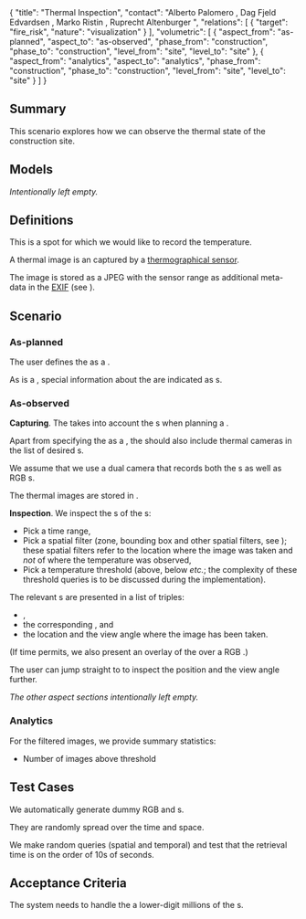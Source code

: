 <rasaeco-meta>
{
    "title": "Thermal Inspection",
    "contact": "Alberto Palomero <Alberto.Palomero@hrs.ch>, Dag Fjeld Edvardsen <dag.fjeld.edvardsen@catenda.no>, Marko Ristin <rist@zhaw.ch>, Ruprecht Altenburger <altb@zhaw.ch>",
    "relations": [
        { "target": "fire_risk", "nature": "visualization" }
    ],
    "volumetric": [
        {
            "aspect_from": "as-planned", "aspect_to": "as-observed",
            "phase_from": "construction", "phase_to": "construction",
            "level_from": "site", "level_to": "site"
        },
        {
            "aspect_from": "analytics", "aspect_to": "analytics",
            "phase_from": "construction", "phase_to": "construction",
            "level_from": "site", "level_to": "site"
        }
    ]
}
</rasaeco-meta>

## Summary

This scenario explores how we can observe the thermal state of the construction site.

## Models

*Intentionally left empty.*

## Definitions

<def name="thermal_spot">

This is a spot for which we would like to record the temperature.

</def>

<def name="thermal_image">

A thermal image is an captured by a 
[thermographical sensor](https://en.wikipedia.org/wiki/Thermography).

The image is stored as a JPEG with the sensor range as additional meta-data in the 
[EXIF](https://en.wikipedia.org/wiki/Exif) (see 
<modelref name="digital_reconstruction#images" />).

</def>

## Scenario

### As-planned

The user defines the <ref name="thermal_spot" /> as a <ref name="uxv_recording#focus_spot" />.

As <ref name="uxv_recording#focus_spot" /> is a <ref name="topic_management#topic" />, special
information about the <ref name="thermal_spot" /> are indicated as 
<ref name="topic_management#comment" />s.

### As-observed

**Capturing**.
The <ref name="uxv_recording#operator" /> takes into account the <ref name="thermal_spot" />s when
planning a <ref name="uxv_recording#mission" />.

Apart from specifying the <ref name="thermal_spot" /> as a 
<ref name="uxv_recording#point_of_interest" />, the <ref name="uxv_recording#operator" /> should
also include thermal cameras in the list of desired <ref name="uxv_recording#sensor" />s. 

We assume that we use a dual camera that records both the <ref name="thermal_image" />s as well
as RGB <ref name="digital_reconstruction#image" />s.

The thermal images are stored in <modelref name="digital_reconstruction#images" /> .

**Inspection**.
We inspect the <ref name="thermal_inspection#thermal_image" />s of the <ref name="thermal_spot" />s:
* Pick a time range,
* Pick a spatial filter (zone, bounding box and other spatial filters, 
  see <scenarioref name="virtual_inspection" />); these spatial filters refer to the location where
  the image was taken and *not* of where the temperature was observed,
* Pick a temperature threshold (above, below *etc.*; the complexity of these threshold queries is
  to be discussed during the implementation).

The relevant <ref name="thermal_inspection#thermal_image" />s are presented in a list of triples:
* <ref name="thermal_image" />,
* the corresponding <ref name="digital_reconstruction#image" />, and
* the location and the view angle where the image has been taken.

(If time permits, we also present an overlay of the <ref name="thermal_image" /> over
a RGB <ref name="digital_reconstruction#image" />.)

The user can jump straight to <scenarioref name="virtual_inspection" /> to inspect the position
and the view angle further.

*The other aspect sections intentionally left empty.*

### Analytics

For the filtered images, we provide summary statistics:
* Number of images above threshold 

## Test Cases

<test name="test_for_magnitude">

We automatically generate dummy RGB and <ref name="thermal_image" />s.

They are randomly spread over the time and space.

We make random queries (spatial and temporal) and test that the retrieval time
is on the order of 10s of seconds.

</test>

## Acceptance Criteria

<acceptance name="magnitude">

The system needs to handle the a lower-digit millions of the <ref name="thermal_image" />s.

</acceptance>
